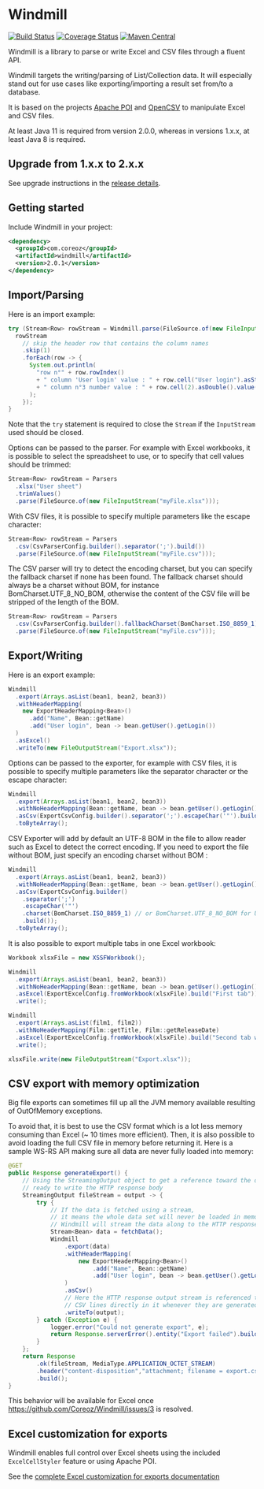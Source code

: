 Windmill
========

[![Build Status](https://github.com/Coreoz/Windmill/actions/workflows/maven.yml/badge.svg)](./actions)
[![Coverage Status](https://coveralls.io/repos/github/Coreoz/Windmill/badge.svg?branch=master)](https://coveralls.io/github/Coreoz/Windmill?branch=master)
[![Maven Central](https://maven-badges.herokuapp.com/maven-central/com.coreoz/windmill/badge.svg)](https://maven-badges.herokuapp.com/maven-central/com.coreoz/windmill)

Windmill is a library to parse or write Excel and CSV files through a fluent API.

Windmill targets the writing/parsing of List/Collection data.
It will especially stand out for use cases like exporting/importing a result set from/to a database.

It is based on the projects [Apache POI](https://poi.apache.org/)
and [OpenCSV](http://opencsv.sourceforge.net/) to manipulate Excel and CSV files.

At least Java 11 is required from version 2.0.0, whereas in versions 1.x.x, at least Java 8 is required.

Upgrade from 1.x.x to 2.x.x
---------------------------
See upgrade instructions in the [release details](https://github.com/Coreoz/Windmill/releases/tag/2.0.0).

Getting started
---------------
Include Windmill in your project:
```xml
<dependency>
  <groupId>com.coreoz</groupId>
  <artifactId>windmill</artifactId>
  <version>2.0.1</version>
</dependency>
```

Import/Parsing
--------------
Here is an import example:
```java
try (Stream<Row> rowStream = Windmill.parse(FileSource.of(new FileInputStream("myFile.xlsx")))) {
  rowStream
    // skip the header row that contains the column names
    .skip(1)
    .forEach(row -> {
      System.out.println(
        "row n°" + row.rowIndex()
        + " column 'User login' value : " + row.cell("User login").asString()
        + " column n°3 number value : " + row.cell(2).asDouble().value() // index is zero-based
      );
    });
}
```
Note that the `try` statement is required to close the `Stream` if the `InputStream` used should be closed.

Options can be passed to the parser.
For example with Excel workbooks, it is possible to select the spreadsheet to use,
or to specify that cell values should be trimmed:
```java
Stream<Row> rowStream = Parsers
  .xlsx("User sheet")
  .trimValues()
  .parse(FileSource.of(new FileInputStream("myFile.xlsx")));
```

With CSV files, it is possible to specify multiple parameters like the escape character:
```java
Stream<Row> rowStream = Parsers
  .csv(CsvParserConfig.builder().separator(';').build())
  .parse(FileSource.of(new FileInputStream("myFile.csv")));
```

The CSV parser will try to detect the encoding charset, but you can specify the fallback charset if none has been found.
The fallback charset should always be a charset without BOM, for instance BomCharset.UTF_8_NO_BOM,
otherwise the content of the CSV file will be stripped of the length of the BOM.
```java
Stream<Row> rowStream = Parsers
  .csv(CsvParserConfig.builder().fallbackCharset(BomCharset.ISO_8859_1).build())
  .parse(FileSource.of(new FileInputStream("myFile.csv")));
```

Export/Writing
--------------
Here is an export example:
```java
Windmill
  .export(Arrays.asList(bean1, bean2, bean3))
  .withHeaderMapping(
    new ExportHeaderMapping<Bean>()
      .add("Name", Bean::getName)
      .add("User login", bean -> bean.getUser().getLogin())
  )
  .asExcel()
  .writeTo(new FileOutputStream("Export.xlsx"));
```

Options can be passed to the exporter, for example with CSV files,
it is possible to specify multiple parameters like the separator character or the escape character:
```java
Windmill
  .export(Arrays.asList(bean1, bean2, bean3))
  .withNoHeaderMapping(Bean::getName, bean -> bean.getUser().getLogin())
  .asCsv(ExportCsvConfig.builder().separator(';').escapeChar('"').build());
  .toByteArray();
```

CSV Exporter will add by default an UTF-8 BOM in the file to allow reader such as Excel to detect the correct
encoding.
If you need to export the file without BOM, just specify an encoding charset without BOM :
```java
Windmill
  .export(Arrays.asList(bean1, bean2, bean3))
  .withNoHeaderMapping(Bean::getName, bean -> bean.getUser().getLogin())
  .asCsv(ExportCsvConfig.builder()
    .separator(';')
    .escapeChar('"')
    .charset(BomCharset.ISO_8859_1) // or BomCharset.UTF_8_NO_BOM for UTF-8
    .build());
  .toByteArray();
```

It is also possible to export multiple tabs in one Excel workbook:
```java
Workbook xlsxFile = new XSSFWorkbook();

Windmill
  .export(Arrays.asList(bean1, bean2, bean3))
  .withNoHeaderMapping(Bean::getName, bean -> bean.getUser().getLogin())
  .asExcel(ExportExcelConfig.fromWorkbook(xlsxFile).build("First tab"))
  .write();

Windmill
  .export(Arrays.asList(film1, film2))
  .withNoHeaderMapping(Film::getTitle, Film::getReleaseDate)
  .asExcel(ExportExcelConfig.fromWorkbook(xlsxFile).build("Second tab with films"))
  .write();

xlsxFile.write(new FileOutputStream("Export.xlsx"));
```

CSV export with memory optimization
-----------------------------------
Big file exports can sometimes fill up all the JVM memory available resulting of OutOfMemory exceptions.

To avoid that, it is best to use the CSV format which is a lot less memory consuming than Excel (~ 10 times more efficient).
Then, it is also possible to avoid loading the full CSV file in memory before returning it.
Here is a sample WS-RS API making sure all data are never fully loaded into memory:
```java
@GET
public Response generateExport() {
    // Using the StreamingOutput object to get a reference toward the output stream
    // ready to write the HTTP response body
    StreamingOutput fileStream = output -> {
        try {
            // If the data is fetched using a stream,
            // it means the whole data set will never be loaded in memory:
            // Windmill will stream the data along to the HTTP response output stream
            Stream<Bean> data = fetchData();
            Windmill
                .export(data)
                .withHeaderMapping(
                    new ExportHeaderMapping<Bean>()
                        .add("Name", Bean::getName)
                        .add("User login", bean -> bean.getUser().getLogin())
                )
                .asCsv()
                // Here the HTTP response output stream is referenced to write all the
                // CSV lines directly in it whenever they are generated
                .writeTo(output);
        } catch (Exception e) {
            logger.error("Could not generate export", e);
            return Response.serverError().entity("Export failed").build();
        }
    };
    return Response
        .ok(fileStream, MediaType.APPLICATION_OCTET_STREAM)
        .header("content-disposition","attachment; filename = export.csv")
        .build();
}
```

This behavior will be available for Excel once https://github.com/Coreoz/Windmill/issues/3 is resolved.

Excel customization for exports
-------------------------------
Windmill enables full control over Excel sheets using the included `ExcelCellStyler` feature or using Apache POI.

See the [complete Excel customization for exports documentation](docs/excel-export-customization.md)
